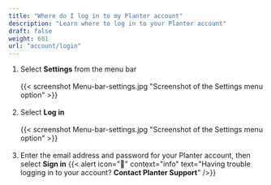 ```yaml
---
title: "Where do I log in to my Planter account"
description: "Learn where to log in to your Planter account"
draft: false
weight: 601
url: "account/login"
---
```


1. Select **Settings** from the menu bar<br /><br />
{{< screenshot Menu-bar-settings.jpg "Screenshot of the Settings menu option" >}}<br /><br />
2. Select **Log in**<br /><br />
{{< screenshot Menu-bar-settings.jpg "Screenshot of the Settings menu option" >}}<br /><br />
3. Enter the email address and password for your Planter account, then select **Sign in**
{{< alert icon="🍓" context="info" text="Having trouble logging in to your account? **Contact Planter Support**" />}}
